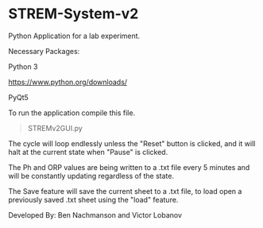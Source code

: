 # STREM-System-v2


Python Application for a lab experiment.

Necessary Packages:

Python 3

https://www.python.org/downloads/

PyQt5


To run the application compile this file. 
> STREMv2GUI.py


The cycle will loop endlessly unless the "Reset" button is clicked, and it will halt at the current state when "Pause" is clicked.

The Ph and ORP values are being written to a .txt file every 5 minutes and will be constantly updating regardless of the state.

The Save feature will save the current sheet to a .txt file, to load open a previously saved .txt sheet using the "load" feature.

Developed By: Ben Nachmanson and Victor Lobanov

